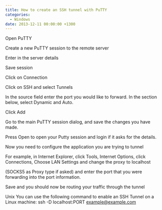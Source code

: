 ```yaml
---
title: How to create an SSH tunnel with PuTTY
categories:
  - Windows
date: 2013-12-11 00:00:00 +1300
---
```

Open PuTTY

Create a new PuTTY session to the remote server

Enter in the server details

Save session

Click on Connection

Click on SSH and select Tunnels

In the source field enter the port you would like to forward.  In the section below, select Dynamic and Auto.

Click Add

Go to the main PuTTY session dialog, and save the changes you have made.

Press Open to open your Putty session and login if it asks for the details.

Now you need to configure the application you are trying to tunnel

For example, in Internet Explorer, click Tools, Internet Options, click Connections, Choose LAN Settings and change the proxy to localhost

(SOCKS5 as Proxy type if asked) and enter the port that you were forwarding into the port information.

Save and you should now be routing your traffic through the tunnel

Unix
You can use the following command to enable an SSH Tunnel on a Linux machine:
ssh -D localhost:PORT example@example.com
